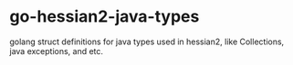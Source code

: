 # go-hessian2-java-types
golang struct definitions for java types used in hessian2, like Collections, java exceptions, and etc.
